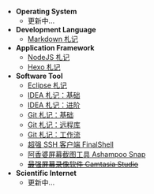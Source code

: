 - **Operating System**
    - 更新中...
- **Development Language**
    - [Markdown 札记](source/_posts/dl-markdown.md)
- **Application Framework**
    - [NodeJS 札记](source/_posts/af-nodejs.md)
    - [Hexo 札记](source/_posts/af-hexo.md)
- **Software Tool**
    - [Eclipse 札记](source/_posts/st-eclipse.md)
    - [IDEA 札记：基础](source/_posts/st-idea-basic.md)
    - [IDEA 札记：进阶](source/_posts/st-idea-advanced.md)
    - [Git 札记：基础](source/_posts/st-git-basic.md)
    - [Git 札记：远程库](source/_posts/st-git-remote.md)
    - [Git 札记：工作流](source/_posts/st-git-workflow.md)
    - [超强 SSH 客户端 FinalShell](source/_posts/st-finalshell.md)
    - [阿香婆屏幕截图工具 Ashampoo Snap](source/_posts/st-ashampoo-snap.md)
    - <del>[最强屏幕录像软件 Camtasia Studio](source/_posts/st-camtasia-studio.md)</del>
- **Scientific Internet**
    - 更新中...